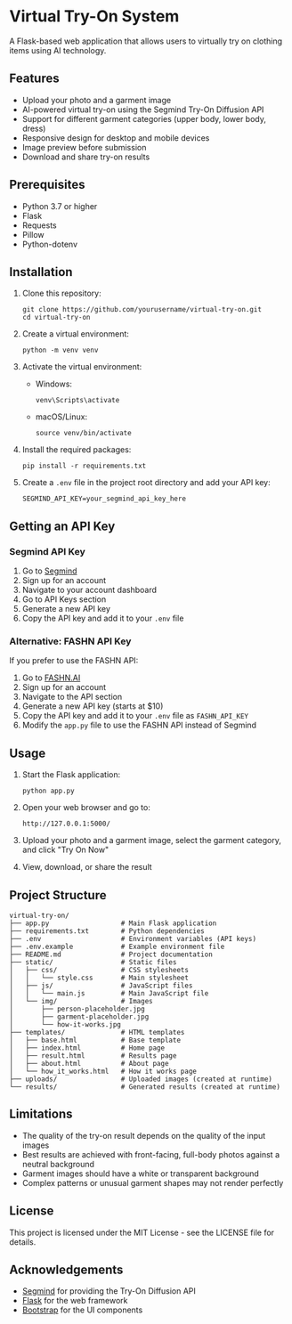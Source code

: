 # Virtual Try-On System

A Flask-based web application that allows users to virtually try on clothing items using AI technology.

## Features

- Upload your photo and a garment image
- AI-powered virtual try-on using the Segmind Try-On Diffusion API
- Support for different garment categories (upper body, lower body, dress)
- Responsive design for desktop and mobile devices
- Image preview before submission
- Download and share try-on results

## Prerequisites

- Python 3.7 or higher
- Flask
- Requests
- Pillow
- Python-dotenv

## Installation

1. Clone this repository:
   ```
   git clone https://github.com/yourusername/virtual-try-on.git
   cd virtual-try-on
   ```

2. Create a virtual environment:
   ```
   python -m venv venv
   ```

3. Activate the virtual environment:
   - Windows:
     ```
     venv\Scripts\activate
     ```
   - macOS/Linux:
     ```
     source venv/bin/activate
     ```

4. Install the required packages:
   ```
   pip install -r requirements.txt
   ```

5. Create a `.env` file in the project root directory and add your API key:
   ```
   SEGMIND_API_KEY=your_segmind_api_key_here
   ```

## Getting an API Key

### Segmind API Key

1. Go to [Segmind](https://www.segmind.com/)
2. Sign up for an account
3. Navigate to your account dashboard
4. Go to API Keys section
5. Generate a new API key
6. Copy the API key and add it to your `.env` file

### Alternative: FASHN API Key

If you prefer to use the FASHN API:

1. Go to [FASHN.AI](https://fashn.ai/)
2. Sign up for an account
3. Navigate to the API section
4. Generate a new API key (starts at $10)
5. Copy the API key and add it to your `.env` file as `FASHN_API_KEY`
6. Modify the `app.py` file to use the FASHN API instead of Segmind

## Usage

1. Start the Flask application:
   ```
   python app.py
   ```

2. Open your web browser and go to:
   ```
   http://127.0.0.1:5000/
   ```

3. Upload your photo and a garment image, select the garment category, and click "Try On Now"

4. View, download, or share the result

## Project Structure

```
virtual-try-on/
├── app.py                  # Main Flask application
├── requirements.txt        # Python dependencies
├── .env                    # Environment variables (API keys)
├── .env.example            # Example environment file
├── README.md               # Project documentation
├── static/                 # Static files
│   ├── css/                # CSS stylesheets
│   │   └── style.css       # Main stylesheet
│   ├── js/                 # JavaScript files
│   │   └── main.js         # Main JavaScript file
│   └── img/                # Images
│       ├── person-placeholder.jpg
│       ├── garment-placeholder.jpg
│       └── how-it-works.jpg
├── templates/              # HTML templates
│   ├── base.html           # Base template
│   ├── index.html          # Home page
│   ├── result.html         # Results page
│   ├── about.html          # About page
│   └── how_it_works.html   # How it works page
├── uploads/                # Uploaded images (created at runtime)
└── results/                # Generated results (created at runtime)
```

## Limitations

- The quality of the try-on result depends on the quality of the input images
- Best results are achieved with front-facing, full-body photos against a neutral background
- Garment images should have a white or transparent background
- Complex patterns or unusual garment shapes may not render perfectly

## License

This project is licensed under the MIT License - see the LICENSE file for details.

## Acknowledgements

- [Segmind](https://www.segmind.com/) for providing the Try-On Diffusion API
- [Flask](https://flask.palletsprojects.com/) for the web framework
- [Bootstrap](https://getbootstrap.com/) for the UI components
